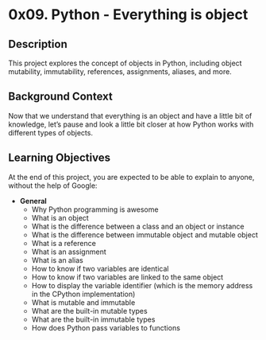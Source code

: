 # 0x09. Python - Everything is object

## Description
This project explores the concept of objects in Python, including object mutability, immutability, references, assignments, aliases, and more.

## Background Context
Now that we understand that everything is an object and have a little bit of knowledge, let’s pause and look a little bit closer at how Python works with different types of objects.

## Learning Objectives

At the end of this project, you are expected to be able to explain to anyone, without the help of Google:

- **General**
  - Why Python programming is awesome
  - What is an object
  - What is the difference between a class and an object or instance
  - What is the difference between immutable object and mutable object
  - What is a reference
  - What is an assignment
  - What is an alias
  - How to know if two variables are identical
  - How to know if two variables are linked to the same object
  - How to display the variable identifier (which is the memory address in the CPython implementation)
  - What is mutable and immutable
  - What are the built-in mutable types
  - What are the built-in immutable types
  - How does Python pass variables to functions


